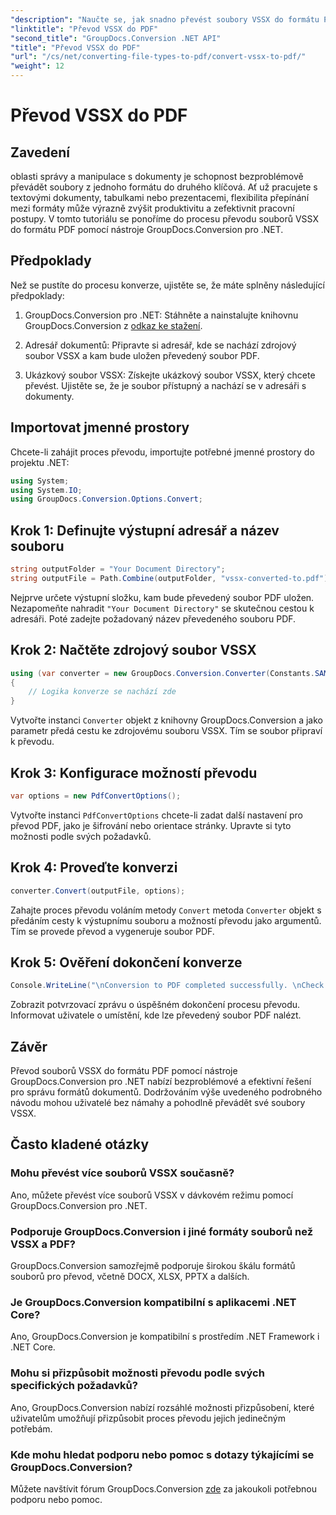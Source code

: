```yaml
---
"description": "Naučte se, jak snadno převést soubory VSSX do formátu PDF pomocí nástroje GroupDocs.Conversion pro .NET. Zjednodušte si pracovní postupy správy dokumentů."
"linktitle": "Převod VSSX do PDF"
"second_title": "GroupDocs.Conversion .NET API"
"title": "Převod VSSX do PDF"
"url": "/cs/net/converting-file-types-to-pdf/convert-vssx-to-pdf/"
"weight": 12
---
```


# Převod VSSX do PDF

## Zavedení
oblasti správy a manipulace s dokumenty je schopnost bezproblémově převádět soubory z jednoho formátu do druhého klíčová. Ať už pracujete s textovými dokumenty, tabulkami nebo prezentacemi, flexibilita přepínání mezi formáty může výrazně zvýšit produktivitu a zefektivnit pracovní postupy. V tomto tutoriálu se ponoříme do procesu převodu souborů VSSX do formátu PDF pomocí nástroje GroupDocs.Conversion pro .NET.
## Předpoklady
Než se pustíte do procesu konverze, ujistěte se, že máte splněny následující předpoklady:
1. GroupDocs.Conversion pro .NET: Stáhněte a nainstalujte knihovnu GroupDocs.Conversion z [odkaz ke stažení](https://releases.groupdocs.com/conversion/net/).
   
2. Adresář dokumentů: Připravte si adresář, kde se nachází zdrojový soubor VSSX a kam bude uložen převedený soubor PDF.
3. Ukázkový soubor VSSX: Získejte ukázkový soubor VSSX, který chcete převést. Ujistěte se, že je soubor přístupný a nachází se v adresáři s dokumenty.

## Importovat jmenné prostory
Chcete-li zahájit proces převodu, importujte potřebné jmenné prostory do projektu .NET:
```csharp
using System;
using System.IO;
using GroupDocs.Conversion.Options.Convert;
```

## Krok 1: Definujte výstupní adresář a název souboru
```csharp
string outputFolder = "Your Document Directory";
string outputFile = Path.Combine(outputFolder, "vssx-converted-to.pdf");
```
Nejprve určete výstupní složku, kam bude převedený soubor PDF uložen. Nezapomeňte nahradit `"Your Document Directory"` se skutečnou cestou k adresáři. Poté zadejte požadovaný název převedeného souboru PDF.
## Krok 2: Načtěte zdrojový soubor VSSX
```csharp
using (var converter = new GroupDocs.Conversion.Converter(Constants.SAMPLE_VSSX))
{
    // Logika konverze se nachází zde
}
```
Vytvořte instanci `Converter` objekt z knihovny GroupDocs.Conversion a jako parametr předá cestu ke zdrojovému souboru VSSX. Tím se soubor připraví k převodu.
## Krok 3: Konfigurace možností převodu
```csharp
var options = new PdfConvertOptions();
```
Vytvořte instanci `PdfConvertOptions` chcete-li zadat další nastavení pro převod PDF, jako je šifrování nebo orientace stránky. Upravte si tyto možnosti podle svých požadavků.
## Krok 4: Proveďte konverzi
```csharp
converter.Convert(outputFile, options);
```
Zahajte proces převodu voláním metody `Convert` metoda `Converter` objekt s předáním cesty k výstupnímu souboru a možností převodu jako argumentů. Tím se provede převod a vygeneruje soubor PDF.
## Krok 5: Ověření dokončení konverze
```csharp
Console.WriteLine("\nConversion to PDF completed successfully. \nCheck output in {0}", outputFolder);
```
Zobrazit potvrzovací zprávu o úspěšném dokončení procesu převodu. Informovat uživatele o umístění, kde lze převedený soubor PDF nalézt.

## Závěr
Převod souborů VSSX do formátu PDF pomocí nástroje GroupDocs.Conversion pro .NET nabízí bezproblémové a efektivní řešení pro správu formátů dokumentů. Dodržováním výše uvedeného podrobného návodu mohou uživatelé bez námahy a pohodlně převádět své soubory VSSX.
## Často kladené otázky
### Mohu převést více souborů VSSX současně?
Ano, můžete převést více souborů VSSX v dávkovém režimu pomocí GroupDocs.Conversion pro .NET.
### Podporuje GroupDocs.Conversion i jiné formáty souborů než VSSX a PDF?
GroupDocs.Conversion samozřejmě podporuje širokou škálu formátů souborů pro převod, včetně DOCX, XLSX, PPTX a dalších.
### Je GroupDocs.Conversion kompatibilní s aplikacemi .NET Core?
Ano, GroupDocs.Conversion je kompatibilní s prostředím .NET Framework i .NET Core.
### Mohu si přizpůsobit možnosti převodu podle svých specifických požadavků?
Ano, GroupDocs.Conversion nabízí rozsáhlé možnosti přizpůsobení, které uživatelům umožňují přizpůsobit proces převodu jejich jedinečným potřebám.
### Kde mohu hledat podporu nebo pomoc s dotazy týkajícími se GroupDocs.Conversion?
Můžete navštívit fórum GroupDocs.Conversion [zde](https://forum.groupdocs.com/c/conversion/11) za jakoukoli potřebnou podporu nebo pomoc.
